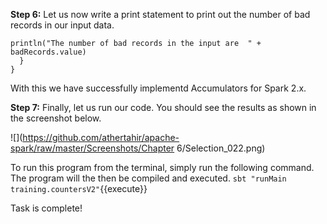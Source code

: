 

**Step 6:** Let us now write a print statement to print out the number of bad records in our input data.

```
println("The number of bad records in the input are  " + badRecords.value)
  }
}
```
 

With this we have successfully implementd Accumulators for Spark 2.x.

**Step 7:** Finally, let us run our code. You should see the results as shown in the screenshot below.

![](https://github.com/athertahir/apache-spark/raw/master/Screenshots/Chapter 6/Selection_022.png)

 To run this program from the terminal, simply run the following command. The program will the then be compiled and executed.
`sbt "runMain training.countersV2"`{{execute}} 


Task is complete!
